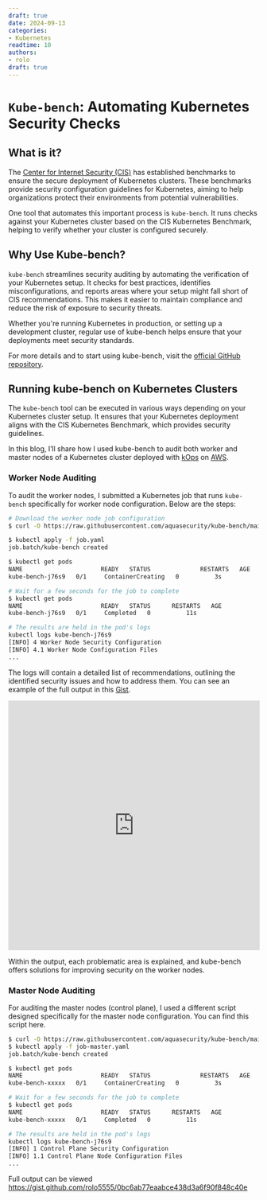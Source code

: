 ```yaml
---
draft: true  
date: 2024-09-13
categories:
- Kubernetes  
readtime: 10  
authors:
- rolo
draft: true
---
```


# `Kube-bench`: Automating Kubernetes Security Checks

## What is it?
The [Center for Internet Security (CIS)](https://www.cisecurity.org/benchmark/kubernetes) has established benchmarks to ensure the secure deployment of Kubernetes clusters. These benchmarks provide security configuration guidelines for Kubernetes, aiming to help organizations protect their environments from potential vulnerabilities.

One tool that automates this important process is `kube-bench`. It runs checks against your Kubernetes cluster based on the CIS Kubernetes Benchmark, helping to verify whether your cluster is configured securely.


## Why Use Kube-bench?
`kube-bench` streamlines security auditing by automating the verification of your Kubernetes setup. It checks for best practices, identifies misconfigurations, and reports areas where your setup might fall short of CIS recommendations. This makes it easier to maintain compliance and reduce the risk of exposure to security threats.

Whether you're running Kubernetes in production, or setting up a development cluster, regular use of kube-bench helps ensure that your deployments meet security standards.

For more details and to start using kube-bench, visit the [official GitHub repository](https://github.com/aquasecurity/kube-bench).

<!-- Comes from the Inniciative of center for internet security (CIS) organism which produces a  Benchmark w/ the community consensus to provide [secure configuration guidelines for Kubernetes](https://www.cisecurity.org/benchmark/kubernetes)

Is a tool that checks whether Kubernetes is deployed securely by running the checks documented in the CIS Kubernetes Benchmark.

For more specifications please refer to https://github.com/aquasecurity/kube-bench -->

## Running kube-bench on Kubernetes Clusters
The `kube-bench` tool can be executed in various ways depending on your Kubernetes cluster setup. It ensures that your Kubernetes deployment aligns with the CIS Kubernetes Benchmark, which provides security guidelines.

In this blog, I’ll share how I used kube-bench to audit both worker and master nodes of a Kubernetes cluster deployed with [kOps](https://kops.sigs.k8s.io/) on [AWS](https://kops.sigs.k8s.io/getting_started/aws/).

### Worker Node Auditing
To audit the worker nodes, I submitted a Kubernetes job that runs `kube-bench` specifically for worker node configuration. Below are the steps:

```bash
# Download the worker node job configuration
$ curl -O https://raw.githubusercontent.com/aquasecurity/kube-bench/main/job.yaml

$ kubectl apply -f job.yaml
job.batch/kube-bench created

$ kubectl get pods
NAME                      READY   STATUS              RESTARTS   AGE
kube-bench-j76s9   0/1     ContainerCreating   0          3s

# Wait for a few seconds for the job to complete
$ kubectl get pods
NAME                      READY   STATUS      RESTARTS   AGE
kube-bench-j76s9   0/1     Completed   0          11s

# The results are held in the pod's logs
kubectl logs kube-bench-j76s9
[INFO] 4 Worker Node Security Configuration
[INFO] 4.1 Worker Node Configuration Files
...
```

The logs will contain a detailed list of recommendations, outlining the identified security issues and how to address them. You can see an example of the full output in this [Gist](https://gist.github.com/rolo5555/6d96f59f2d7d390adfd99958e688ee04).

<iframe src="https://gist.github.com/rolo5555/6d96f59f2d7d390adfd99958e688ee04" width="100%" height="500px" style="border: 1px solid #ddd;"></iframe>


Within the output, each problematic area is explained, and kube-bench offers solutions for improving security on the worker nodes.

### Master Node Auditing
For auditing the master nodes (control plane), I used a different script designed specifically for the master node configuration. You can find this script here.

```bash
$ curl -O https://raw.githubusercontent.com/aquasecurity/kube-bench/main/job-master.yaml
$ kubectl apply -f job-master.yaml
job.batch/kube-bench created

$ kubectl get pods
NAME                      READY   STATUS              RESTARTS   AGE
kube-bench-xxxxx   0/1     ContainerCreating   0          3s

# Wait for a few seconds for the job to complete
$ kubectl get pods
NAME                      READY   STATUS      RESTARTS   AGE
kube-bench-xxxxx   0/1     Completed   0          11s

# The results are held in the pod's logs
kubectl logs kube-bench-j76s9
[INFO] 1 Control Plane Security Configuration
[INFO] 1.1 Control Plane Node Configuration Files
...
```

Full output can be viewed https://gist.github.com/rolo5555/0bc6ab77eaabce438d3a6f90f848c40e

<!-- Each of these scripts ensures that the relevant components of the cluster are checked according to the CIS benchmark

https://github.com/aquasecurity/kube-bench/blob/main/docs/running.md

There are several ways of runninng it and its depends specifically on which cluster what you will try to do that. 

As example we have deployed a cluster using [kops tool](https://kops.sigs.k8s.io/) on [AWS](https://kops.sigs.k8s.io/getting_started/aws/)

The way that I choose that to  
for worker node 
https://gist.github.com/rolo5555/6d96f59f2d7d390adfd99958e688ee04

for master node
